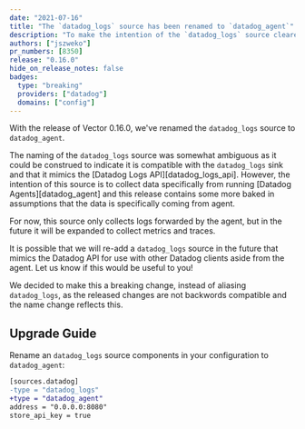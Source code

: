 ```yaml
---
date: "2021-07-16"
title: "The `datadog_logs` source has been renamed to `datadog_agent`"
description: "To make the intention of the `datadog_logs` source clearer it has been renamed to `datadog_agent`"
authors: ["jszweko"]
pr_numbers: [8350]
release: "0.16.0"
hide_on_release_notes: false
badges:
  type: "breaking"
  providers: ["datadog"]
  domains: ["config"]
---
```


With the release of Vector 0.16.0, we've renamed the `datadog_logs` source to `datadog_agent`.

The naming of the `datadog_logs` source was somewhat ambiguous as it could be construed to indicate it is compatible
with the `datadog_logs` sink and that it mimics the [Datadog Logs API][datadog_logs_api]. However, the intention of this
source is to collect data specifically from running [Datadog Agents][datadog_agent] and this release contains some more
baked in assumptions that the data is specifically coming from agent.

For now, this source only collects logs forwarded by the agent, but in the future it will be expanded to collect metrics
and traces.

It is possible that we will re-add a `datadog_logs` source in the future that mimics the Datadog API for use with other
Datadog clients aside from the agent. Let us know if this would be useful to you!

We decided to make this a breaking change, instead of aliasing `datadog_logs`, as the released changes are not backwords
compatible and the name change reflects this.

## Upgrade Guide

Rename an `datadog_logs` source components in your configuration to `datadog_agent`:

```diff
[sources.datadog]
-type = "datadog_logs"
+type = "datadog_agent"
address = "0.0.0.0:8080"
store_api_key = true
```
